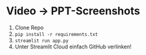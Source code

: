 # Video → PPT-Screenshots

1. Clone Repo  
2. `pip install -r requirements.txt`  
3. `streamlit run app.py`  
4. Unter Streamlit Cloud einfach GitHub verlinken!